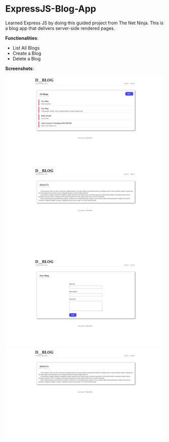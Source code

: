 # ExpressJS-Blog-App
Learned Express JS by doing this guided project from The Net Ninja. This is a blog app that delivers server-side rendered pages.

**Functionalities**:
  - List All Blogs
  - Create a Blog
  - Delete a Blog

**Screenshots**:

![index page](/assets/screenshots/index.png)
![index page](/assets/screenshots/about.png)
![index page](/assets/screenshots/create.png)
![index page](/assets/screenshots/blog_details.png)


